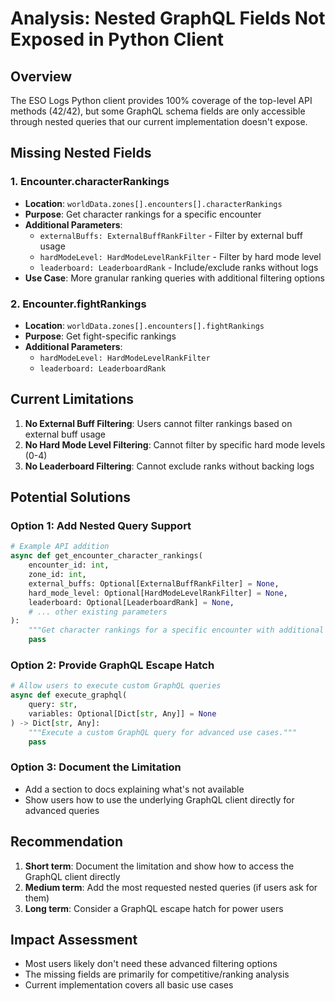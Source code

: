 # Analysis: Nested GraphQL Fields Not Exposed in Python Client

## Overview

The ESO Logs Python client provides 100% coverage of the top-level API methods (42/42), but some GraphQL schema fields are only accessible through nested queries that our current implementation doesn't expose.

## Missing Nested Fields

### 1. Encounter.characterRankings
- **Location**: `worldData.zones[].encounters[].characterRankings`
- **Purpose**: Get character rankings for a specific encounter
- **Additional Parameters**:
  - `externalBuffs: ExternalBuffRankFilter` - Filter by external buff usage
  - `hardModeLevel: HardModeLevelRankFilter` - Filter by hard mode level
  - `leaderboard: LeaderboardRank` - Include/exclude ranks without logs
- **Use Case**: More granular ranking queries with additional filtering options

### 2. Encounter.fightRankings
- **Location**: `worldData.zones[].encounters[].fightRankings`
- **Purpose**: Get fight-specific rankings
- **Additional Parameters**:
  - `hardModeLevel: HardModeLevelRankFilter`
  - `leaderboard: LeaderboardRank`

## Current Limitations

1. **No External Buff Filtering**: Users cannot filter rankings based on external buff usage
2. **No Hard Mode Level Filtering**: Cannot filter by specific hard mode levels (0-4)
3. **No Leaderboard Filtering**: Cannot exclude ranks without backing logs

## Potential Solutions

### Option 1: Add Nested Query Support
```python
# Example API addition
async def get_encounter_character_rankings(
    encounter_id: int,
    zone_id: int,
    external_buffs: Optional[ExternalBuffRankFilter] = None,
    hard_mode_level: Optional[HardModeLevelRankFilter] = None,
    leaderboard: Optional[LeaderboardRank] = None,
    # ... other existing parameters
):
    """Get character rankings for a specific encounter with additional filters."""
    pass
```

### Option 2: Provide GraphQL Escape Hatch
```python
# Allow users to execute custom GraphQL queries
async def execute_graphql(
    query: str,
    variables: Optional[Dict[str, Any]] = None
) -> Dict[str, Any]:
    """Execute a custom GraphQL query for advanced use cases."""
    pass
```

### Option 3: Document the Limitation
- Add a section to docs explaining what's not available
- Show users how to use the underlying GraphQL client directly for advanced queries

## Recommendation

1. **Short term**: Document the limitation and show how to access the GraphQL client directly
2. **Medium term**: Add the most requested nested queries (if users ask for them)
3. **Long term**: Consider a GraphQL escape hatch for power users

## Impact Assessment

- Most users likely don't need these advanced filtering options
- The missing fields are primarily for competitive/ranking analysis
- Current implementation covers all basic use cases
